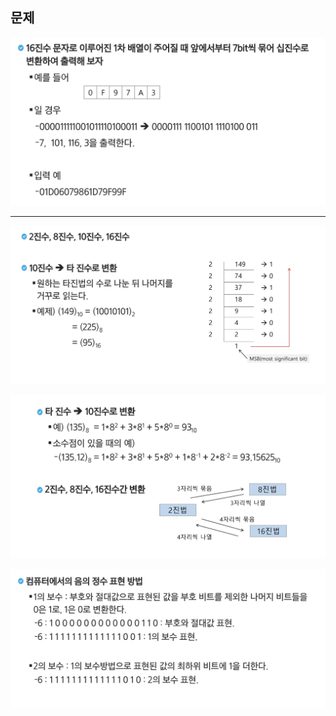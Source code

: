 ## 문제

![image-20210929171856593](README.assets/image-20210929171856593.png)

---

![image-20210929171947683](README.assets/image-20210929171947683.png)

![image-20210929172022083](README.assets/image-20210929172022083.png)

![image-20210929172105204](README.assets/image-20210929172105204.png)

